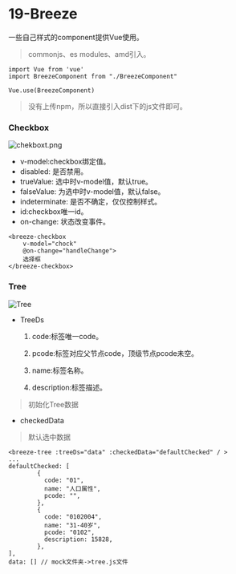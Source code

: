 # 19-Breeze

一些自己样式的component提供Vue使用。

> commonjs、es modules、amd引入。

``` 
import Vue from 'vue'
import BreezeComponent from "./BreezeComponent"

Vue.use(BreezeComponent)
```

> 没有上传npm，所以直接引入dist下的js文件即可。

### Checkbox

![chekboxt.png](https://i.loli.net/2020/08/27/vPBSAxVhkb2peXH.jpg)

* v-model:checkbox绑定值。
* disabled: 是否禁用。
* trueValue: 选中时v-model值，默认true。
* falseValue: 为选中时v-model值，默认false。
* indeterminate: 是否不确定，仅仅控制样式。
* id:checkbox唯一id。
* on-change: 状态改变事件。

``` 
<breeze-checkbox 
    v-model="chock"
    @on-change="handleChange">
    选择框
</breeze-checkbox>
```

### Tree

![Tree](https://i.loli.net/2020/08/27/8u1bXwCaq72KnQR.jpg)

* TreeDs

    1. code:标签唯一code。

    2. pcode:标签对应父节点code，顶级节点pcode未空。

    3. name:标签名称。

    4. description:标签描述。

> 初始化Tree数据

* checkedData

> 默认选中数据

``` 
<breeze-tree :treeDs="data" :checkedData="defaultChecked" / >
...
defaultChecked: [
        {
          code: "01",
          name: "人口属性",
          pcode: "",
        },
        {
          code: "0102004",
          name: "31-40岁",
          pcode: "0102",
          description: 15828,
        },
],
data: [] // mock文件夹->tree.js文件
```
